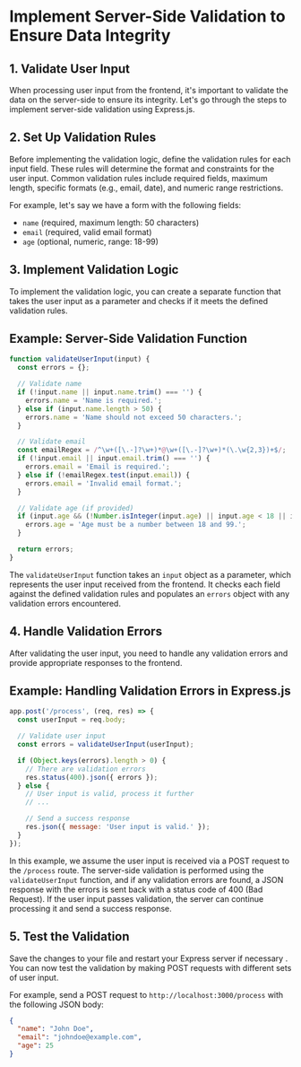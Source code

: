 

# Implement Server-Side Validation to Ensure Data Integrity

## 1. Validate User Input
When processing user input from the frontend, it's important to validate the data on the server-side to ensure its integrity. Let's go through the steps to implement server-side validation using Express.js.

## 2. Set Up Validation Rules
Before implementing the validation logic, define the validation rules for each input field. These rules will determine the format and constraints for the user input. Common validation rules include required fields, maximum length, specific formats (e.g., email, date), and numeric range restrictions.

For example, let's say we have a form with the following fields:
- `name` (required, maximum length: 50 characters)
- `email` (required, valid email format)
- `age` (optional, numeric, range: 18-99)

## 3. Implement Validation Logic
To implement the validation logic, you can create a separate function that takes the user input as a parameter and checks if it meets the defined validation rules.

## Example: Server-Side Validation Function
```javascript
function validateUserInput(input) {
  const errors = {};

  // Validate name
  if (!input.name || input.name.trim() === '') {
    errors.name = 'Name is required.';
  } else if (input.name.length > 50) {
    errors.name = 'Name should not exceed 50 characters.';
  }

  // Validate email
  const emailRegex = /^\w+([\.-]?\w+)*@\w+([\.-]?\w+)*(\.\w{2,3})+$/;
  if (!input.email || input.email.trim() === '') {
    errors.email = 'Email is required.';
  } else if (!emailRegex.test(input.email)) {
    errors.email = 'Invalid email format.';
  }

  // Validate age (if provided)
  if (input.age && (!Number.isInteger(input.age) || input.age < 18 || input.age > 99)) {
    errors.age = 'Age must be a number between 18 and 99.';
  }

  return errors;
}
```

The `validateUserInput` function takes an `input` object as a parameter, which represents the user input received from the frontend. It checks each field against the defined validation rules and populates an `errors` object with any validation errors encountered.

## 4. Handle Validation Errors
After validating the user input, you need to handle any validation errors and provide appropriate responses to the frontend.

## Example: Handling Validation Errors in Express.js
```javascript
app.post('/process', (req, res) => {
  const userInput = req.body;

  // Validate user input
  const errors = validateUserInput(userInput);

  if (Object.keys(errors).length > 0) {
    // There are validation errors
    res.status(400).json({ errors });
  } else {
    // User input is valid, process it further
    // ...

    // Send a success response
    res.json({ message: 'User input is valid.' });
  }
});
```

In this example, we assume the user input is received via a POST request to the `/process` route. The server-side validation is performed using the `validateUserInput` function, and if any validation errors are found, a JSON response with the errors is sent back with a status code of 400 (Bad Request). If the user input passes validation, the server can continue processing it and send a success response.

## 5. Test the Validation
Save the changes to your file and restart your Express server if necessary . You can now test the validation by making POST requests with different sets of user input.

For example, send a POST request to `http://localhost:3000/process` with the following JSON body:
```json
{
  "name": "John Doe",
  "email": "johndoe@example.com",
  "age": 25
}
```

